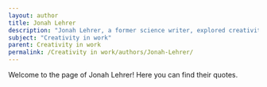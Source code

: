 ```yaml
---
layout: author
title: Jonah Lehrer
description: "Jonah Lehrer, a former science writer, explored creativity in his book 'Imagine: How Creativity Works.' He delves into the science behind creativity and its application in work."
subject: "Creativity in work"
parent: Creativity in work
permalink: /Creativity in work/authors/Jonah-Lehrer/
---
```


Welcome to the page of Jonah Lehrer! Here you can find their quotes.
